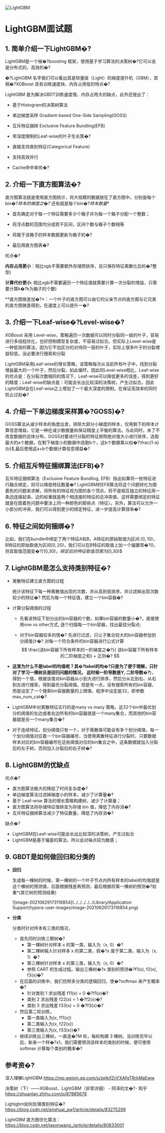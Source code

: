 ﻿![LightGBM](/images/LightGBM.png)



# LightGBM面试题

## 1. 简单介绍一下LightGBM�?

LightGBM是一个梯�?boosting 框架，使用基于学习算法的决策树�?它可以说是分布式的，高效的�?

�?LightGBM 名字我们可以看出其是轻量级（Light）的梯度提升机（GBM），其相�?XGBoost 具有训练速度快、内存占用低的特点�?

LightGBM 是为解决GBDT训练速度慢，内存占用大的缺点，此外还提出了：

- 基于Histogram的决策树算法

- 单边梯度采样 Gradient-based One-Side Sampling(GOSS)

- 互斥特征捆绑 Exclusive Feature Bundling(EFB)

- 带深度限制的Leaf-wise的叶子生长策�?

- 直接支持类别特征(Categorical Feature)

- 支持高效并行

- Cache命中率优�?

## 2. 介绍一下直方图算法�?

 直方图算法就是使用直方图统计，将大规模的数据放在了直方图中，分别是每个bin�?*样本的梯度之�?* 还有就是每个bin�?*样本数量**

- 首先确定对于每一个特征需要多少个箱子并为每一个箱子分配一个整数；

- 将浮点数的范围均分成若干区间，区间个数与箱子个数相等

- 将属于该箱子的样本数据更新为箱子的�?

- 最后用直方图表�?

优点�?

**内存占用更小**：相比xgb不需要额外存储预排序，且只保存特征离散化后的�?整型)

**计算代价更小**: 相比xgb不需要遍历一个特征值就需要计算一次分裂的增益，只需要计算k�?k为箱子的个数)

**直方图做差加�?*：一个叶子的直方图可以由它的父亲节点的直方图与它兄弟的直方图做差得到，在速度上可以提升一�?

## 3. 介绍一下Leaf-wise�?Level-wise�?

XGBoost 采用 Level-wise，策略遍历一次数据可以同时分裂同一层的叶子，容易进行多线程优化，也好控制模型复杂度，不容易过拟合。但实际上Level-wise是一种低效的算法，因为它不加区分的对待同一层的叶子，实际上很多叶子的分裂增益较低，没必要进行搜索和分裂

LightGBM采用Leaf-wise的增长策略，该策略每次从当前所有叶子中，找到分裂增益最大的一个叶子，然后分裂，如此循环。因此同Level-wise相比，Leaf-wise的优点是：在分裂次数相同的情况下，Leaf-wise可以降低更多的误差，得到更好的精度；Leaf-wise的缺点是：可能会长出比较深的决策树，产生过拟合。因此LightGBM会在Leaf-wise之上增加了一个最大深度的限制，在保证高效率的同时防止过拟�?

## 4. 介绍一下单边梯度采样算�?GOSS)�?

GOSS算法从减少样本的角度出发，排除大部分小梯度的样本，仅用剩下的样本计算信息增益，它是一种在减少数据量和保证精度上平衡的算法。与此同时，未了不改变数据的总体分布，GOSS对要进行分裂的特征按照绝对值大小进行排序，选取最大的a个数据，在剩下梯度小的数据中选取b个，这b个数据乘以权�?\frac{1-a}{b}$,最后使用这a+b个数据计算信息增益�?

## 5. 介绍互斥特征捆绑算法(EFB)�?

互斥特征捆绑算法（Exclusive Feature Bundling, EFB）指出如果将一些特征进行融合绑定，则可以降低特征数量�?
LightGBM的EFB算法将这个问题转化为图着色的问题来求解，将所有的特征视为图的各个顶点，将不是相互独立的特征用一条边连接起来，边的权重就是两个相连接的特征的总冲突值，这样需要绑定的特征就是在图着色问题中要涂上同一种颜色的那些点（特征）。另外，算法可以允许一小部分的冲突，我们可以得到更少的绑定特征，进一步提高计算效率�?

## 6. 特征之间如何捆绑�?

比如，我们在bundle中绑定了两个特征A和B，A特征的原始取值为区间 $[0,10)$，B特征的原始取值为区间$[0,20)$，我们可以在B特征的取值上加一个偏置常�?0，将其取值范围变�?[10,30)$，绑定后的特征取值范围为$[0,30)$

## 7. LightGBM是怎么支持类别特征�?

* 离散特征建立直方图的过程 

  统计该特征下每一种离散值出现的次数，并从高到低排序，并过滤掉出现次数较少的特征�? 然后为每一个特征值，建立一个bin容器�?

* 计算分裂阈值的过程 

  * 先看该特征下划分出的bin容器的个数，如果bin容器的数量小�?，直接使用one vs other方式, 逐个扫描每一个bin容器，找出最佳分裂点;

  * 对于bin容器较多的情�? 先进行过滤，只让子集合较大的bin容器参加划分阈值计�? 对每一个符合条件的bin容器进行公式计算
    $$
    \frac{该bin容器下所有样本的一阶梯度之�?}{ 该bin容器下所有样本的二阶梯度之和} + 正则�?
    $$
    
* **这里为什么不是label的均值呢？其�?label的均�?只是为了便于理解，只针对了学习一棵树且是回归问题的情况， 这时候一阶导数是Y, 二阶导数�?**)，得到一个值，根据该值对bin容器从小到大进行排序，然后分从左到右、从右到左进行搜索，得到最优分裂阈值。但是有一点，没有搜索所有的bin容器，而是设定了一个搜索bin容器数量的上限值，程序中设定是32，即参数max_num_cat�?
  
* LightGBM中对离散特征实行的是many vs many 策略，这32个bin中最优划分的阈值的左边或者右边所有的bin容器就是一个many集合，而其他的bin容器就是另一个many集合�?
  
* 对于连续特征，划分阈值只有一个，对于离散值可能会有多个划分阈值，每一个划分阈值对应着一个bin容器编号，当使用离散特征进行分裂时，只要数据样本对应的bin容器编号在这些阈值对应的bin集合之中，这条数据就加入分裂后的左子树，否则加入分裂后的右子树�?

## 8. LightGBM的优缺点

优点�?

- 直方图算法极大的降低了时间复杂度�?
- 单边梯度算法过滤掉梯度小的样本，减少了计算量�?
- 基于 Leaf-wise 算法的增长策略构建树，减少了计算量；
- 直方图算法将存储特征值转变为存储 bin 值，降低了内存消�?
- 互斥特征捆绑算法减少了特征数量，降低了内存消�?

缺点�?

- LightGBM在Leaf-wise可能会长出比较深的决策树，产生过拟合
- LightGBM是基于偏差的算法，所以会对噪点较为敏感；



## 9. GBDT是如何做回归和分类的

- **回归**

  生成每一棵树的时候，第一棵树的一个叶子节点内所有样本的label的均值就是这个棵树的预测值，后面根据残差再预测，最后根据将第一棵树的预测�?权重*(其它树的预测结果)

  ![image-20210629173116854](../../../../../Library/Application Support/typora-user-images/image-20210629173116854.png)

* **分类**

  分类时针对样本有三类的情况，

  * 首先同时训练三颗树�?
    - 第一棵树针对样本 x 的第一类，输入为（x, 0）�?
    - 第二棵树输入针对样本 x 的第二类，假�?x 属于第二类，输入为（x, 1）�?
    - 第三棵树针对样本 x 的第三类，输入为（x, 0）�?
    - 参照 CART 的生成过程。输出三棵树�?x 类别的预测�?f1(x), f2(x), f3(x)�?
  * 在后面的训练中，我们仿照多分类的逻辑回归，使�?softmax 来产生概率�?
    - 针对类别 1 求出残差 f11(x) = 0 �?f1(x)�?
    - 类别 2 求出残差 f22(x) = 1 �?f2(x)�?
    - 类别 3 求出残差 f33(x) = 0 �?f3(x)�?
  * 然后第二轮训练，
    - 第一类输入为(x, f11(x))
    - 第二类输入为(x, f22(x))
    - 第三类输入为(x, f33(x))�?
  * 继续训练出三棵树，一直迭�?M 轮，每轮构建 3 棵树。当训练完毕以后，新来一个样�?x1，我们需要预测该样本的类别的时候，便可使用 softmax 计算每个类别的概率�?

  

## 参考资�?

深入理解LightGBM https://mp.weixin.qq.com/s/zejkifZnYXAfgTRrkMaEww

决策树（下）——XGBoost、LightGBM（非常详细） - 阿泽的文�?- 知乎 https://zhuanlan.zhihu.com/p/87885678

Lightgbm如何处理类别特征�?https://blog.csdn.net/anshuai_aw1/article/details/83275299

LightGBM 直方图优化算法：https://blog.csdn.net/jasonwang_/article/details/80833001
